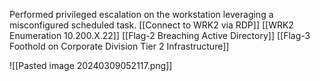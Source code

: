 
Performed privileged escalation on the workstation leveraging a misconfigured scheduled task.
[[Connect to WRK2 via RDP]]
[[WRK2 Enumeration 10.200.X.22]]
[[Flag-2 Breaching Active Directory]]
[[Flag-3 Foothold on Corporate Division Tier 2 Infrastructure]]


![[Pasted image 20240309052117.png]]


